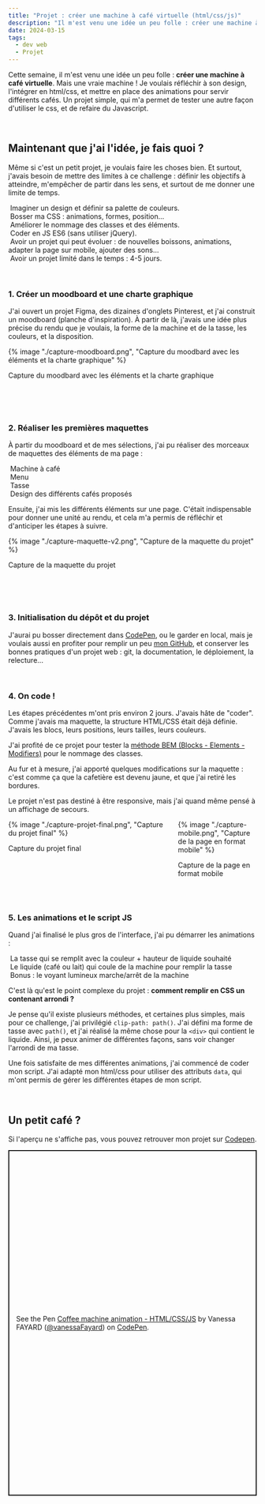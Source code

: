 ```yaml
---
title: "Projet : créer une machine à café virtuelle (html/css/js)"
description: "Il m'est venu une idée un peu folle : créer une machine à café virtuelle. Mais une vrai machine, qui sert des cafés dans ton écran"
date: 2024-03-15
tags:
  - dev web
  - Projet
---
```


Cette semaine, il m'est venu une idée un peu folle : **créer une machine à café virtuelle**. Mais une vraie machine ! Je voulais réfléchir à son design, l'intégrer en html/css, et mettre en place des animations pour servir différents cafés. Un projet simple, qui m'a permet de tester une autre façon d'utiliser le css, et de refaire du Javascript.

</br>

## Maintenant que j'ai l'idée, je fais quoi ?

Même si c'est un petit projet, je voulais faire les choses bien. Et surtout, j'avais besoin de mettre des limites à ce challenge : définir les objectifs à atteindre, m'empêcher de partir dans les sens, et surtout de me donner une limite de temps.

<img class="list-element" alt="" src="/img/form-4.png"> Imaginer un design et définir sa palette de couleurs.
</br>
<img class="list-element" alt="" src="/img/form-4.png"> Bosser ma CSS : animations, formes, position...
</br>
<img class="list-element" alt="" src="/img/form-4.png"> Améliorer le nommage des classes et des éléments.
</br>
<img class="list-element" alt="" src="/img/form-4.png"> Coder en JS ES6 (sans utiliser jQuery).
</br>
<img class="list-element" alt="" src="/img/form-4.png"> Avoir un projet qui peut évoluer : de nouvelles boissons, animations, adapter la page sur mobile, ajouter des sons...
</br>
<img class="list-element" alt="" src="/img/form-4.png"> Avoir un projet limité dans le temps : 4-5 jours.

</br>


### 1. Créer un moodboard et une charte graphique

J'ai ouvert un projet Figma, des dizaines d'onglets Pinterest, et j'ai construit un moodboard (planche d'inspiration).
À partir de là, j'avais une idée plus précise du rendu que je voulais, la forme de la machine et de la tasse, les couleurs, et la disposition.

<div class="card-article d-inline-block img-article">
  {% image "./capture-moodboard.png", "Capture du moodbard avec les éléments et la charte graphique" %}
  <p>Capture du moodbard avec les éléments et la charte graphique</p>
</div>

</br>
</br>
</br>

### 2. Réaliser les premières maquettes

À partir du moodboard et de mes sélections, j'ai pu réaliser des morceaux de maquettes des éléments de ma page : 

<img class="list-element" alt="" src="/img/form-4.png"> Machine à café
</br>
<img class="list-element" alt="" src="/img/form-4.png"> Menu
</br>
<img class="list-element" alt="" src="/img/form-4.png"> Tasse
</br>
<img class="list-element" alt="" src="/img/form-4.png"> Design des différents cafés proposés

Ensuite, j'ai mis les différents éléments sur une page. C'était indispensable pour donner une unité au rendu, et cela m'a permis de réfléchir et d'anticiper les étapes à suivre.

<div class="card-article d-inline-block img-article">
  {% image "./capture-maquette-v2.png", "Capture de la maquette du projet" %}
  <p>Capture de la maquette du projet</p>
</div>

</br>
</br>
</br>


### 3. Initialisation du dépôt et du projet

J'aurai pu bosser directement dans <a href="https://codepen.io/vanessaFayard/" target="_blank" rel="nofollow"> CodePen</a>, ou le garder en local, mais je voulais aussi en profiter pour remplir un peu <a href="https://github.com/vanessaFayard" target="_blank" rel="nofollow"> mon GitHub</a>, et conserver les bonnes pratiques d'un projet web : git, la documentation, le déploiement, la relecture...



</br>

### 4. On code !

Les étapes précédentes m'ont pris environ 2 jours. J'avais hâte de "coder". Comme j'avais ma maquette, la structure HTML/CSS était déjà définie. J'avais les blocs, leurs positions, leurs tailles, leurs couleurs.

J'ai profité de ce projet pour tester la <a href="https://alticreation.com/bem-pour-le-css/" target="_blank" re="nofollow">méthode BEM (Blocks - Elements - Modifiers)</a> pour le nommage des classes. 

Au fur et à mesure, j'ai apporté quelques modifications sur la maquette : c'est comme ça que la cafetière est devenu jaune, et que j'ai retiré les bordures. 


Le projet n'est pas destiné à être responsive, mais j'ai quand même pensé à un affichage de secours.

<div style="display: grid; grid-template-columns: 2fr 1fr; gap: 25px;">
<div class="card-article d-inline-block img-article">
  {% image "./capture-projet-final.png", "Capture du projet final" %}
  <p>Capture du projet final</p>
</div>
<div class="card-article d-inline-block img-article">
  {% image "./capture-mobile.png", "Capture de la page en format mobile" %}
  <p>Capture de la page en format mobile</p>
</div>
</div>
</br>
</br>

### 5. Les animations et le script JS

Quand j'ai finalisé le plus gros de l'interface, j'ai pu démarrer les animations : 

<img class="list-element" alt="" src="/img/form-4.png"> La tasse qui se remplit avec la couleur + hauteur de liquide souhaité
</br>
<img class="list-element" alt="" src="/img/form-4.png"> Le liquide (café ou lait) qui coule de la machine pour remplir la tasse
</br>
<img class="list-element" alt="" src="/img/form-4.png"> Bonus : le voyant lumineux marche/arrêt de la machine


C'est là qu'est le point complexe du projet : **comment remplir en CSS un contenant arrondi ?**

Je pense qu'il existe plusieurs méthodes, et certaines plus simples, mais pour ce challenge, j'ai privilégié `clip-path: path()`. J'ai défini ma forme de tasse avec `path()`, et j'ai réalisé la même chose pour la `<div>` qui contient le liquide.
Ainsi, je peux animer de différentes façons, sans voir changer l'arrondi de ma tasse. 

Une fois satisfaite de mes différentes animations, j'ai commencé de coder mon script. J'ai adapté mon html/css pour utiliser des attributs `data`, qui m'ont permis de gérer les différentes étapes de mon script.

</br>

## Un petit café ?

Si l'aperçu ne s'affiche pas, vous pouvez retrouver mon projet sur <a href="https://codepen.io/vanessaFayard/full/vYMXbJR" target="_blank" rel="nofollow">Codepen</a>.

<div class="codepen-embed">
<p class="codepen" data-height="800" data-theme-id="dark" data-slug-hash="vYMXbJR" data-user="vanessaFayard" style="height: 700px; box-sizing: border-box; display: flex; align-items: center; justify-content: center; border: 2px solid; margin: 1em 0; padding: 1em;">
  <span>See the Pen <a href="https://codepen.io/vanessaFayard/pen/vYMXbJR">
  Coffee machine animation - HTML/CSS/JS</a> by Vanessa FAYARD (<a href="https://codepen.io/vanessaFayard">@vanessaFayard</a>)
  on <a href="https://codepen.io">CodePen</a>.</span>
</p>
</div>
<script async src="https://cpwebassets.codepen.io/assets/embed/ei.js"></script>